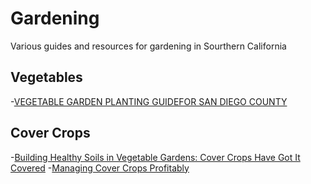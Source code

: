 # Gardening
Various guides and resources for gardening in Sourthern California

## Vegetables

-[VEGETABLE GARDEN PLANTING GUIDEFOR SAN DIEGO COUNTY](https://www.mastergardenerssandiego.org/downloads/VegetablePlantingGuide.pdf)

## Cover Crops

-[Building Healthy Soils in Vegetable Gardens: Cover Crops Have Got It Covered](https://cpb-us-e1.wpmucdn.com/blogs.cornell.edu/dist/3/1229/files/2015/05/Garden-Profs-Cover-Crop-Series-1ivs0n9.pdf)
-[Managing Cover Crops Profitably](https://www.sare.org/Learning-Center/Books/Managing-Cover-Crops-Profitably-3rd-Edition/Text-Version)
